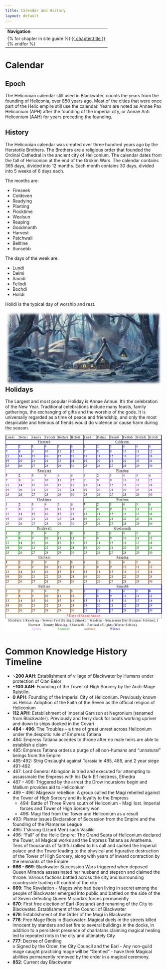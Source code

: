 ```yaml
---
title: Calendar and History
layout: default
---
```

<table>
  <tr><td><b>Navigation</b></td></tr>
  <tr><td>
{% for chapter in site.guide %}
  <a href="{{ chapter.url | relative_url }}">{{ chapter.title }}</a><br>
{% endfor %}  
    </td></tr></table>  

# Calendar  	

## Epoch
The Heliconian calendar still used in Blackwater, counts the years from the founding of Heliconia, over 850 years ago.  Most of the cities that were once part of the Helic empire still use the calendar.  Years are noted as Annae Pax Heliconium (APH) after the founding of the imperial city, or Annae Anti Heliconium (AAH) for years preceding the founding.  

## History  
The Heliconian calendar was created over three hundred years ago by the Herstotile Brothers. The Brothers are a religious order that founded the Ordinal Cathedral in the ancient city of Heliconium. The calendar dates from the fall of Heliconian at the end of the Grokim Wars. The calendar contains 365 days, divided into 12 months. Each month contains 30 days, divided into 5 weeks of 6 days each.   

The months are: 
- Fireseek  
- Coldeven  
- Readying  
- Planting  
- Flocktime  
- Wealsun  
- Reaping  
- Goodmonth  
- Harvest  
- Patchwall  
- Belltine  
- Sunsebb  

The days of the week are:  
- Lundi  
- Delmi  
- Samdi  
- Fellodi  
- Bochdi  
- Holidi 

Holidi is the typical day of worship and rest.   

<img align="right" src="../images/Winter House.jpg">  

## Holidays  
The Largest and most popular Holiday is Annae Annue. It’s the celebration of the New Year. Traditional celebrations include many feasts, family gatherings, the exchanging of gifts and the worship of the gods.  It is universally regarded as a time of peace and friendship, and only the most despicable and heinous of fiends would do violence or cause harm during the season.  

<img src="../images/Calendar.png">  

# Common Knowledge History Timeline  
-	**~200 AAH**: Establishment of village of Blackwater by Humans under protection of Clan Belor   
-	**~100 AAH**: Founding of the Tower of High Sorcery by the Arch-Mage Raistilin.   
-	**0 APH**: Founding of the Imperial City of Heliconium. Previously known as Helica. Adoption of the Faith of the Seven as the official religion of Heliconium  
-	**112 APH**: Establishment of Imperial Garrison at Negronium (renamed from Blackwater). Previously and ferry dock for boats working upriver and down to ships docked in the Covari  
-	**484 - 496**: The Troubles – a time of great unrest across Heliconium under the despotic rule of Empress Tatiana  
  -	484: Empress Tatiana accedes to throne after no male heirs are able to establish a claim  
  -	485: Empress Tatiana orders a purge of all non-humans and “unnatural” beings from the Empire  
  -	485-492: Strig Onslaught against Tarasia in 485, 489, and 2 year siege 491-492  
  -	487: Lord General Abingdon is tried and executed for attempting to assassinate the Empress with his Dark Elf mistress, Ethedra  
  -	487 – 496: Triggered by the arrest the Drow incursions begin and Mallium provides aid to Heliconium  
  -	489 – 496: Magewar rebellion:  A group called the Magi rebelled against the Tower of High Sorcery and its loyalty to the Empress  
    -	494: Battle of Three Rivers south of Heliconium - Magi lost.  Imperial forces and Tower of High Sorcery won  
    -	496: Magi fled from the Tower and Heliconium as a result  
  -	493: Plamar issues Declaration of Secession from the Empire and the founding of the Plamarise League  
  -	495: T’skrang (Lizard Men) sack Vasiliki  
  -	496: “Fall” of the Helic Empire: The Grand Septa of Heliconium declared the Tower, all Magical works and the Empress Tatiana as Anathema.  Tens of thousands of faithful rallied to his call and sacked the Imperial palace and the Tower leading to the physical and figurative destruction of the Tower of High Sorcery, along with years of inward contraction by the remnants of the Empire  
-	**666 - 669**: Blackwater Succession Wars triggered when deposed Queen Miranda assassinated her husband and stepson and claimed the throne.  Various factions battled across the city and surrounding countryside trading off control of the city  
-	**669**: The Revelation - Mages who had been living in secret among the people of Blackwater emerged into public and battled on the side of the of Seven defeating Queen Miranda’s forces permanently    
-	**670**: First free election of Earl (Rostand) and renaming of the City to Blackwater.  Establishment of the Council of Blackwater  
-	**678**: Establishment of the Order of the Magi in Blackwater  
-	**776**: Free Mage Riots in Blackwater: Magical duels in the streets killed innocent by standers and set fire to several buildings in the docks, in addition to a persistent presence of charlatans claiming magical healing led to repeated riots in the city and ultimately City   
-	**777**: Decree of Gentling  
o	Signed by the Order, the City Council and the Earl - Any non-guild mage caught practicing mage will be “Gentled” - have their Magical abilities permanently removed by the order in a magical ceremony.  
-	**852**: Current day Blackwater  


